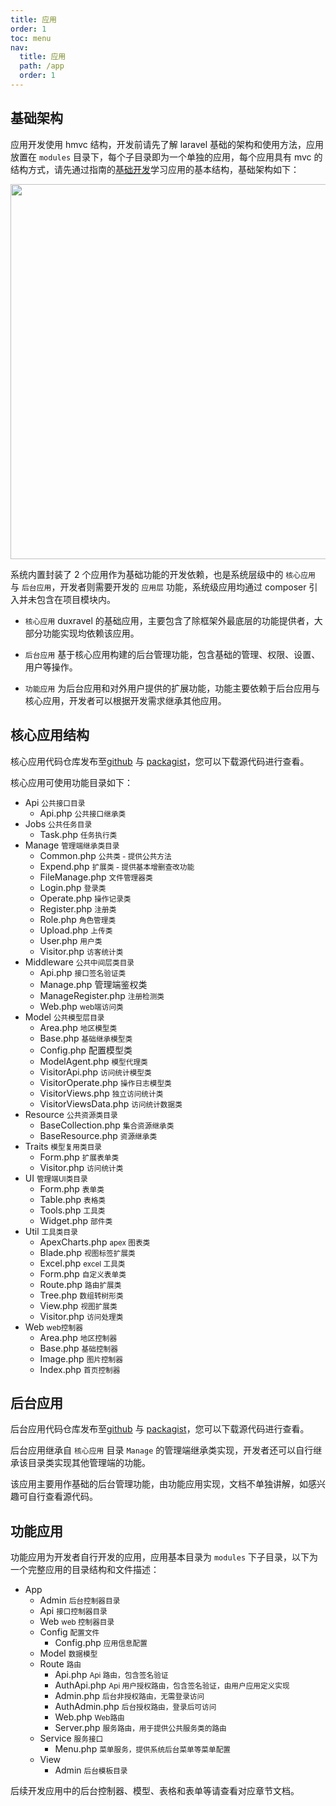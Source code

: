 ```yaml
---
title: 应用
order: 1
toc: menu
nav:
  title: 应用
  path: /app
  order: 1
---
```


## 基础架构

应用开发使用 hmvc 结构，开发前请先了解 laravel 基础的架构和使用方法，应用放置在 `modules` 目录下，每个子目录即为一个单独的应用，每个应用具有 mvc 的结构方式，请先通过指南的[基础开发](/guide/base)学习应用的基本结构，基础架构如下：

<img src="https://duxphp.github.io/duxravel-doc/images/structure.png" width="600" />

系统内置封装了 2 个应用作为基础功能的开发依赖，也是系统层级中的 `核心应用` 与 `后台应用`，开发者则需要开发的 `应用层` 功能，系统级应用均通过 composer 引入并未包含在项目模块内。

- `核心应用` duxravel 的基础应用，主要包含了除框架外最底层的功能提供者，大部分功能实现均依赖该应用。

- `后台应用` 基于核心应用构建的后台管理功能，包含基础的管理、权限、设置、用户等操作。

- `功能应用` 为后台应用和对外用户提供的扩展功能，功能主要依赖于后台应用与核心应用，开发者可以根据开发需求继承其他应用。

## 核心应用结构

核心应用代码仓库发布至[github](https://github.com/duxphp/duxravel-app) 与 [packagist](https://packagist.org/packages/duxphp/duxravel-app)，您可以下载源代码进行查看。

核心应用可使用功能目录如下：

<Tree>
  <ul>
    <li>
      Api <small>公共接口目录</small>
      <ul>
        <li>Api.php <small>公共接口继承类</small></li>
      </ul>
    </li>
    <li>
      Jobs <small>公共任务目录</small>
      <ul>
        <li>Task.php <small>任务执行类</small></li>
      </ul>
    </li>
    <li>
      Manage <small>管理端继承类目录</small>
      <ul>
        <li>Common.php <small>公共类 - 提供公共方法</small></li>
        <li>Expend.php <small>扩展类 - 提供基本增删查改功能</small></li>
        <li>FileManage.php <small>文件管理器类</small></li>
        <li>Login.php <small>登录类</small></li>
        <li>Operate.php <small>操作记录类</small></li>
        <li>Register.php <small>注册类</small></li>
        <li>Role.php <small>角色管理类</small></li>
        <li>Upload.php <small>上传类</small></li>
        <li>User.php <small>用户类</small></li>
        <li>Visitor.php <small>访客统计类</small></li>
      </ul>
    </li>
    <li>
      Middleware <small>公共中间层类目录</small>
      <ul>
        <li>Api.php <small>接口签名验证类</small></li>
        <li>Manage.php <small></small>管理端鉴权类</li>
        <li>ManageRegister.php <small>注册检测类</small></li>
        <li>Web.php <small>web端访问类</small></li>
      </ul>
    </li>
    <li>
      Model <small>公共模型层目录</small>
      <ul>
        <li>Area.php <small>地区模型类</small></li>
        <li>Base.php <small>基础继承模型类</small></li>
        <li>Config.php <small></small>配置模型类</li>
        <li>ModelAgent.php <small>模型代理类</small></li>
        <li>VisitorApi.php <small>访问统计模型类</small></li>
        <li>VisitorOperate.php <small>操作日志模型类</small></li>
        <li>VisitorViews.php <small>独立访问统计类</small></li>
        <li>VisitorViewsData.php <small>访问统计数据类</small></li>
      </ul>
    </li>
    <li>
      Resource <small>公共资源类目录</small>
      <ul>
        <li>BaseCollection.php <small>集合资源继承类</small></li>
        <li>BaseResource.php <small>资源继承类</small></li>
      </ul>
    </li>
    <li>
      Traits <small>模型复用类目录</small>
      <ul>
        <li>Form.php <small>扩展表单类</small></li>
        <li>Visitor.php <small>访问统计类</small></li>
      </ul>
    </li>
    <li>
      UI <small>管理端UI类目录</small>
      <ul>
        <li>Form.php <small>表单类</small></li>
        <li>Table.php <small>表格类</small></li>
        <li>Tools.php <small>工具类</small></li>
        <li>Widget.php <small>部件类</small></li>
      </ul>
    </li>
    <li>
      Util <small>工具类目录</small>
      <ul>
        <li>ApexCharts.php <small>apex 图表类</small></li>
        <li>Blade.php <small>视图标签扩展类</small></li>
        <li>Excel.php <small>excel 工具类</small></li>
        <li>Form.php <small>自定义表单类</small></li>
        <li>Route.php <small>路由扩展类</small></li>
        <li>Tree.php <small>数组转树形类</small></li>
        <li>View.php <small>视图扩展类</small></li>
        <li>Visitor.php <small>访问处理类</small></li>
      </ul>
    </li>
    <li>
      Web <small>web控制器</small>
      <ul>
        <li>Area.php <small>地区控制器</small></li>
        <li>Base.php <small>基础控制器</small></li>
        <li>Image.php <small>图片控制器</small></li>
        <li>Index.php <small>首页控制器</small></li>
      </ul>
    </li>
  </ul>
</Tree>

## 后台应用

后台应用代码仓库发布至[github](https://github.com/duxphp/duxravel-admin) 与 [packagist](https://packagist.org/packages/duxphp/duxravel-admin)，您可以下载源代码进行查看。

后台应用继承自 `核心应用` 目录 `Manage` 的管理端继承类实现，开发者还可以自行继承该目录类实现其他管理端的功能。

该应用主要用作基础的后台管理功能，由功能应用实现，文档不单独讲解，如感兴趣可自行查看源代码。

## 功能应用

功能应用为开发者自行开发的应用，应用基本目录为 `modules` 下子目录，以下为一个完整应用的目录结构和文件描述：

<Tree>
  <ul>
    <li>
      App
        <ul>
          <li>Admin <small>后台控制器目录</small></li>
          <li>Api <small>接口控制器目录</small></li>
          <li>Web <small>web 控制器目录</small></li>
          <li>
            Config <small>配置文件</small>
            <ul>
              <li>Config.php  <small>应用信息配置</small></li>
            </ul>
          </li>
          <li>Model <small>数据模型</small></li>
          <li>
            Route <small>路由</small>
            <ul>
              <li>Api.php  <small>Api 路由，包含签名验证</small></li>
              <li>AuthApi.php  <small>Api 用户授权路由，包含签名验证，由用户应用定义实现</small></li>
              <li>Admin.php  <small>后台非授权路由，无需登录访问</small></li>
              <li>AuthAdmin.php  <small>后台授权路由，登录后可访问</small></li>
              <li>Web.php  <small>Web路由</small></li>
              <li>Server.php  <small>服务路由，用于提供公共服务类的路由</small></li>
            </ul>
          </li>
          <li>
            Service <small>服务接口</small>
            <ul>
              <li>Menu.php  <small>菜单服务，提供系统后台菜单等菜单配置</small></li>
            </ul>
          </li>
          <li>
            View
            <ul>
              <li>Admin <small>后台模板目录</small></li>
            </ul>
          </li>
        </ul>
    </li>
  </ul>
</Tree>

后续开发应用中的后台控制器、模型、表格和表单等请查看对应章节文档。
